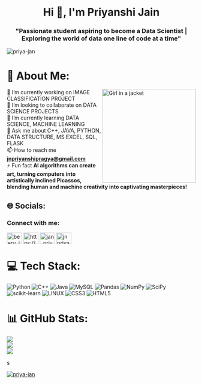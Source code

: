 <h1 align="center">Hi 👋, I'm Priyanshi Jain</h1>
<h3 align="center">"Passionate student aspiring to become a Data Scientist | Exploring the world of data one line of code at a time"</h3>

<p align="left"> <img src="https://komarev.com/ghpvc/?username=priya-jan&label=Profile%20views&color=0e75b6&style=flat" alt="priya-jan" /> </p>


# 💫 About Me:
<img src="pho.jpg" alt="Girl in a jacket"  width="250" 
     height="250" align="right">
🔭 I’m currently working on IMAGE CLASSIFICATION PROJECT<br>👯 I’m looking to collaborate on DATA SCIENCE PROJECTS<br>🌱 I’m currently learning DATA SCIENCE, MACHINE LEARNING<br>💬   Ask me about C++, JAVA, PYTHON, DATA STRUCTURE, MS EXCEL, SQL, FLASK<br>                                        📫 How to reach me **jnpriyanshipragya@gmail.com**<br>⚡ Fun fact **AI algorithms can create art, turning computers into artistically inclined Picassos, blending human and machine creativity into captivating masterpieces!**
<br>

## 🌐 Socials:
<h3 align="left">Connect with me:</h3>
<p align="left">
<a href="https://twitter.com/beeru_jam" target="blank"><img align="center" src="https://raw.githubusercontent.com/rahuldkjain/github-profile-readme-generator/master/src/images/icons/Social/twitter.svg" alt="beeru_jam" height="30" width="40" /></a>
<a href="https://linkedin.com/in/https://www.linkedin.com/in/priyanshi-jain-394545230" target="blank"><img align="center" src="https://raw.githubusercontent.com/rahuldkjain/github-profile-readme-generator/master/src/images/icons/Social/linked-in-alt.svg" alt="https://www.linkedin.com/in/priyanshi-jain-394545230" height="30" width="40" /></a>
<a href="https://www.codechef.com/users/jan_priya" target="blank"><img align="center" src="https://cdn.jsdelivr.net/npm/simple-icons@3.1.0/icons/codechef.svg" alt="jan_priya" height="30" width="40" /></a>
<a href="https://www.hackerrank.com/jnpriyanshiprag1" target="blank"><img align="center" src="https://raw.githubusercontent.com/rahuldkjain/github-profile-readme-generator/master/src/images/icons/Social/hackerrank.svg" alt="jnpriyanshiprag1" height="30" width="40" /></a>
</p>

# 💻 Tech Stack:
![Python](https://img.shields.io/badge/python-3670A0?style=for-the-badge&logo=python&logoColor=ffdd54) ![C++](https://img.shields.io/badge/c++-%2300599C.svg?style=for-the-badge&logo=c%2B%2B&logoColor=white) ![Java](https://img.shields.io/badge/java-%23ED8B00.svg?style=for-the-badge&logo=java&logoColor=white) ![MySQL](https://img.shields.io/badge/mysql-%2300f.svg?style=for-the-badge&logo=mysql&logoColor=white) ![Pandas](https://img.shields.io/badge/pandas-%23150458.svg?style=for-the-badge&logo=pandas&logoColor=white) ![NumPy](https://img.shields.io/badge/numpy-%23013243.svg?style=for-the-badge&logo=numpy&logoColor=white) ![SciPy](https://img.shields.io/badge/SciPy-%230C55A5.svg?style=for-the-badge&logo=scipy&logoColor=%white) ![scikit-learn](https://img.shields.io/badge/scikit--learn-%23F7931E.svg?style=for-the-badge&logo=scikit-learn&logoColor=white) ![LINUX](https://img.shields.io/badge/Linux-FCC624?style=for-the-badge&logo=linux&logoColor=black) ![CSS3](https://img.shields.io/badge/css3-%231572B6.svg?style=for-the-badge&logo=css3&logoColor=white) ![HTML5](https://img.shields.io/badge/html5-%23E34F26.svg?style=for-the-badge&logo=html5&logoColor=white)
# 📊 GitHub Stats:
![](https://github-readme-stats.vercel.app/api?username=priya-jan&theme=radical&hide_border=false&include_all_commits=true&count_private=true)<br/>
![](https://github-readme-streak-stats.herokuapp.com/?user=priya-jan&theme=radical&hide_border=false)<br/>
![](https://github-readme-stats.vercel.app/api/top-langs/?username=priya-jan&theme=radical&hide_border=false&include_all_commits=true&count_private=true&layout=compact)

s

<p align="left"> <a href="https://github.com/ryo-ma/github-profile-trophy"><img src="https://github-profile-trophy.vercel.app/?username=priya-jan" alt="priya-jan" /></a> </p>

